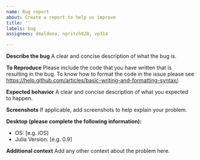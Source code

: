 ```yaml
---
name: Bug report
about: Create a report to help us improve
title: ''
labels: bug
assignees: dmaldona, npritch928, vp314

---
```


**Describe the bug**
A clear and concise description of what the bug is.

**To Reproduce**
 Please include the code that you have written that is resulting in the bug. To know how to format the code in the issue please see https://help.github.com/articles/basic-writing-and-formatting-syntax/.

**Expected behavior**
A clear and concise description of what you expected to happen.

**Screenshots**
If applicable, add screenshots to help explain your problem.

**Desktop (please complete the following information):**
 - OS: [e.g. iOS]
 - Julia Version: [e.g. 0.9]

**Additional context**
Add any other context about the problem here.
